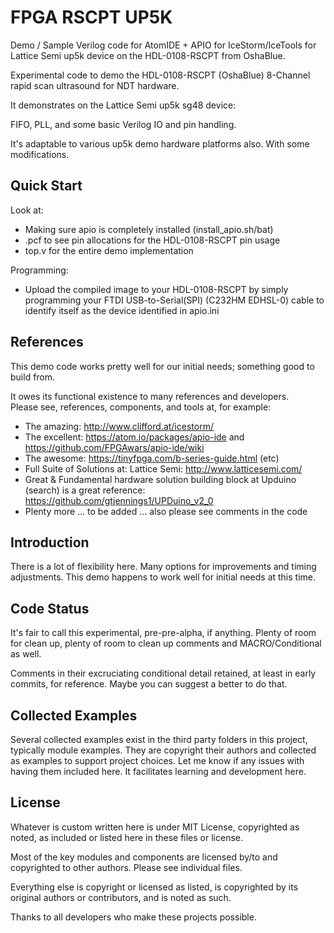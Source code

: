 # FPGA RSCPT UP5K

Demo / Sample Verilog code for AtomIDE + APIO for IceStorm/IceTools for Lattice Semi up5k
device on the HDL-0108-RSCPT from OshaBlue.

Experimental code to demo the HDL-0108-RSCPT (OshaBlue) 8-Channel rapid scan
ultrasound for NDT hardware.

It demonstrates on the Lattice Semi up5k sg48 device:

FIFO, PLL, and some basic Verilog IO and pin handling.

It's adaptable to various up5k demo hardware platforms also.  With some modifications.



## Quick Start

Look at:
- Making sure apio is completely installed (install_apio.sh/bat)
- <file>.pcf to see pin allocations for the HDL-0108-RSCPT pin usage
- top.v for the entire demo implementation

Programming:
- Upload the compiled image to your HDL-0108-RSCPT by simply programming your
FTDI USB-to-Serial(SPI) (C232HM EDHSL-0) cable to identify itself as the device
identified in apio.ini








## References

This demo code works pretty well for our initial needs; something good to build
from.

It owes its functional existence to many references and developers.  
Please see, references, components, and tools at, for example:

- The amazing: http://www.clifford.at/icestorm/
- The excellent: https://atom.io/packages/apio-ide and https://github.com/FPGAwars/apio-ide/wiki
- The awesome: https://tinyfpga.com/b-series-guide.html (etc)
- Full Suite of Solutions at: Lattice Semi: http://www.latticesemi.com/
- Great & Fundamental hardware solution building block at Upduino (search) is a great reference: https://github.com/gtjennings1/UPDuino_v2_0
- Plenty more ... to be added ... also please see comments in the code




## Introduction

There is a lot of flexibility here.  Many options for improvements and timing
adjustments.  This demo happens to work well for initial needs at this time.



## Code Status

It's fair to call this experimental, pre-pre-alpha, if anything.  Plenty of room
for clean up, plenty of room to clean up comments and MACRO/Conditional as well.

Comments in their excruciating conditional detail retained, at least in early
commits, for reference.  Maybe you can suggest a better to do that.




## Collected Examples

Several collected examples exist in the third party folders in this project,
typically module examples.  They are copyright their authors and collected
as examples to support project choices.  Let me know if any issues with having
them included here.  It facilitates learning and development here.



## License

Whatever is custom written here is under MIT License, copyrighted as noted, as
included or listed here in these files or license.

Most of the key modules and components are licensed by/to and copyrighted to
other authors.  Please see individual files.

Everything else is copyright or licensed as listed, is copyrighted by its
original authors or contributors, and is noted as such.

Thanks to all developers who make these projects possible.
